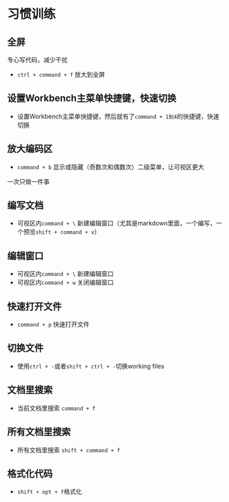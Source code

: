 # 习惯训练

## 全屏

专心写代码，减少干扰

- `ctrl + command + f` 放大到全屏

## 设置Workbench主菜单快捷键，快速切换

- 设置Workbench主菜单快捷键，然后就有了`command + 1到4`的快捷键，快速切换

## 放大编码区

- `command + b` 显示或隐藏（奇数次和偶数次）二级菜单，让可视区更大

一次只做一件事

## 编写文档

- 可视区内`command + \` 新建编辑窗口（尤其是markdown里面，一个编写，一个预览`shift + command + v`）

## 编辑窗口

- 可视区内`command + \` 新建编辑窗口
- 可视区内`command + w` 关闭编辑窗口

## 快速打开文件

- `command + p` 快速打开文件

## 切换文件

- 使用`ctrl + -`或者`shift + ctrl + -`切换working files

## 文档里搜索

- 当前文档里搜索 `command + f`

## 所有文档里搜索

- 所有文档里搜索 `shift + command + f`

## 格式化代码

- `shift + opt + f`格式化

